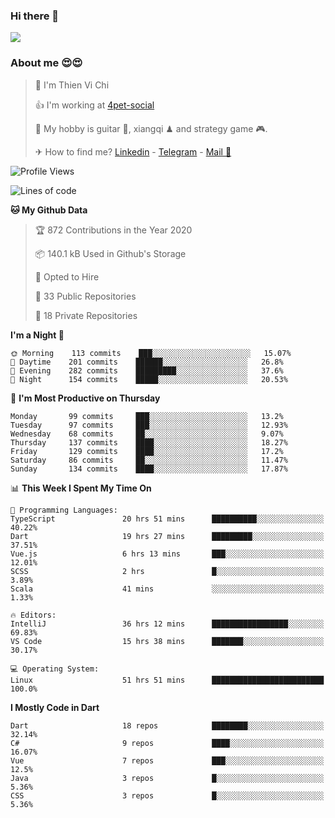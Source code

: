 ### Hi there 👋
![](https://media1.tenor.com/images/9aa4aee77151757a310fcdb4b8fd2a0a/tenor.gif?itemid=12671405)

### About me 😍😍

> 🙎 I'm Thien Vi Chi
> 
> 👍 I'm working at [4pet-social](https://github.com/4pet-social)
>
> 🥞 My hobby is guitar 🎸, xiangqi ♟ and strategy game 🎮.
> 
> ✈ How to find me? [Linkedin](https://www.linkedin.com/in/tvc12/) - [Telegram](https://t.me/yeutham212) - [Mail 📧](mailto:meomeocf98@gmail.com)
> 

<!--START_SECTION:waka-->
![Profile Views](http://img.shields.io/badge/Profile%20Views-5-blue)

![Lines of code](https://img.shields.io/badge/From%20Hello%20World%20I%27ve%20Written-4.2%20million%20lines%20of%20code-blue)

**🐱 My Github Data** 

> 🏆 872 Contributions in the Year 2020
 > 
> 📦 140.1 kB Used in Github's Storage 
 > 
> 💼 Opted to Hire
 > 
> 📜 33 Public Repositories
 > 
> 🔑 18 Private Repositories 

**I'm a Night 🦉** 

```text
🌞 Morning    113 commits    ███░░░░░░░░░░░░░░░░░░░░░░   15.07% 
🌆 Daytime    201 commits    ██████░░░░░░░░░░░░░░░░░░░   26.8% 
🌃 Evening    282 commits    █████████░░░░░░░░░░░░░░░░   37.6% 
🌙 Night      154 commits    █████░░░░░░░░░░░░░░░░░░░░   20.53%

```
📅 **I'm Most Productive on Thursday** 

```text
Monday       99 commits     ███░░░░░░░░░░░░░░░░░░░░░░   13.2% 
Tuesday      97 commits     ███░░░░░░░░░░░░░░░░░░░░░░   12.93% 
Wednesday    68 commits     ██░░░░░░░░░░░░░░░░░░░░░░░   9.07% 
Thursday     137 commits    ████░░░░░░░░░░░░░░░░░░░░░   18.27% 
Friday       129 commits    ████░░░░░░░░░░░░░░░░░░░░░   17.2% 
Saturday     86 commits     ██░░░░░░░░░░░░░░░░░░░░░░░   11.47% 
Sunday       134 commits    ████░░░░░░░░░░░░░░░░░░░░░   17.87%

```


📊 **This Week I Spent My Time On** 

```text
💬 Programming Languages: 
TypeScript               20 hrs 51 mins      ██████████░░░░░░░░░░░░░░░   40.22% 
Dart                     19 hrs 27 mins      █████████░░░░░░░░░░░░░░░░   37.51% 
Vue.js                   6 hrs 13 mins       ███░░░░░░░░░░░░░░░░░░░░░░   12.01% 
SCSS                     2 hrs               █░░░░░░░░░░░░░░░░░░░░░░░░   3.89% 
Scala                    41 mins             ░░░░░░░░░░░░░░░░░░░░░░░░░   1.33%

🔥 Editors: 
IntelliJ                 36 hrs 12 mins      █████████████████░░░░░░░░   69.83% 
VS Code                  15 hrs 38 mins      ███████░░░░░░░░░░░░░░░░░░   30.17%

💻 Operating System: 
Linux                    51 hrs 51 mins      █████████████████████████   100.0%

```

**I Mostly Code in Dart** 

```text
Dart                     18 repos            ████████░░░░░░░░░░░░░░░░░   32.14% 
C#                       9 repos             ████░░░░░░░░░░░░░░░░░░░░░   16.07% 
Vue                      7 repos             ███░░░░░░░░░░░░░░░░░░░░░░   12.5% 
Java                     3 repos             █░░░░░░░░░░░░░░░░░░░░░░░░   5.36% 
CSS                      3 repos             █░░░░░░░░░░░░░░░░░░░░░░░░   5.36%

```



<!--END_SECTION:waka-->